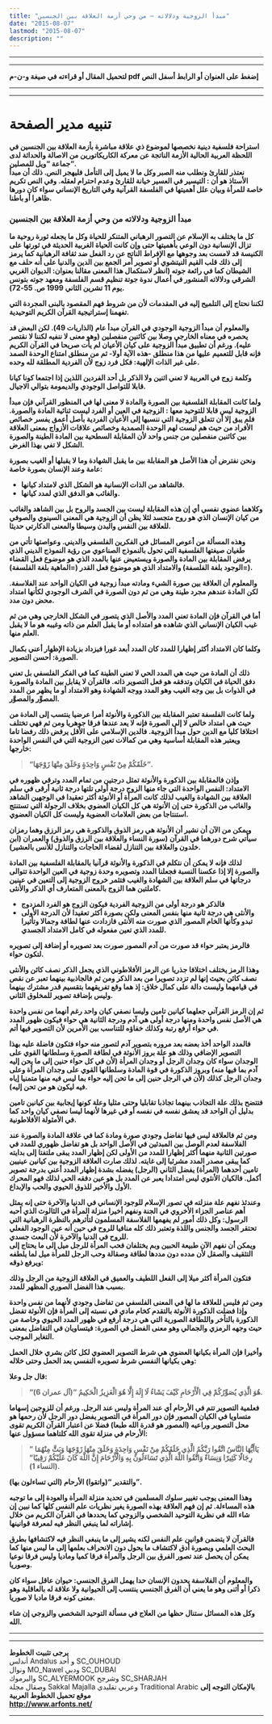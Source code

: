 ```yaml
---
title: "مبدأ الزوجية ودلالاته – من وحي أزمة العلاقة بين الجنسين"
date: "2015-08-07"
lastmod: "2015-08-07"
description: ""
---
```

---

---

**لتحميل المقال أو قراءته في صيغة و-ن-م pdf إضغط على العنوان أو الرابط أسفل النص**

---



---

# تنبيه مدير الصفحة

**استراحة فلسفية دينية نخصصها لموضوع ذي علاقة مباشرة بأزمة العلاقة بين الجنسين في اللحظة العربية الحالية الأزمة الناتجة عن معركة الكاريكاتورين من الاصالة والحداثة لدى جماعة “ويل للمصلين“.  
نعتذر للقارئ ونطلب منه الصبر وكل ما لا يميل إلى التأمل فليهجر النص. ذلك أن مبدأ الأستاذ هو أن : التيسير في العسير خيانة للقارئ وعدم احترام لعقله. وفي النص تكريم خاصة للمرأة وبيان علل أهميتها في الفلسفة القرآنية وفي التاريخ الإنساني سواء كان دورها ظاهرا أو باطنا.**

### **مبدأ الزوجية ودلالاته من وحي أزمة العلاقة بين الجنسين**

**كل ما يختلف به الإسلام عن التصور الرهباني المتنكر للحياة وكل ما يجعله ثورة روحية ما تزال الإنسانية دون الوعي بأهميتها حتى وإن كانت الحياة الغربية الحديثة في ثورتها على الكنيسة قد لامست بعد وجوهها مع الإفراط الناتج عن رد الفعل ضد ثقافة الرهبانية كما يرمز إلى ذلك قلب القيم النيتشوي أو تصوير أمر الجمع بين الدين والدنيا على أنه حلف مع الشيطان كما في رائعة جوته (انظر لاستكمال هذا المعنى مقالنا بعنوان: الديوان الغربي الشرقي ودلالاته المنشور في أعمال ندوة جوتة تنظيم قسم الفلسفة ومعهد جوته بتونس يوم 11 تشرين الثاني 1999 ص. 55-72).**

**لكننا نحتاج إلى التلميح إليه في المقدمات لأن من شروط فهم المقصود بالبنى المجردة التي تفهمنا إستراتيجية القرآن الكريم التوحيدية.**

**والمعلوم أن مبدأ الزوجية الوجودي في القرآن مبدأ عام (الذاريات 49). لكن البعض قد يحصره في معناه الخارجي وصلا بين كائنين منفصلين (وهو معنى لا ننفيه لكننا لا نقتصر عليه). ورغم أن تطبيق مبدأ الزوجية على كيان الأعيان لم يأت صريحا في القرآن الكريم فإنه قابل للتعميم عليها من هذا منطلق -هذه الآية أولا- ثم من منطلق امتناع الوحدة الصمد على غير الذات الإلهية: فكل فرد زوج لأن الفردية المطلقة لله وحده.**

**وكلمة زوج في العربية لا تعني اثنين ولا الذكر بل أحد الفردين اللذين إذا اجتمعا كونا كيانا قابلا للتواصل الوجودي والديمومة بتوالي الاجيال.**

**ولما كانت المقابلة الفلسفية بين الصورة والمادة لا معنى لها في المنظور القرآني فإن مبدأ الزوجية ليس قابلا للتوحيد معها : الزوجية في العين أو الفرد ليست ثنائية المادة والصورة. فلم يبق إلا أن تتعلق الزوجية التي ننسبها إلى الأعيان الفردية بأصل أعمق يفسر خصائص الأفراد من حيث هم ليست لهم الوحدة الصمدية وخصائص علاقات الأزواج بمعنى العلاقة بين كائنين منفصلين من جنس واحد لأن المقابلة السطحية بين المادة الطينة والصورة الشكل لا تفي بهذا الغرض.**

**ونحن نفترض أن هذا الأصل هو المقابلة بين ما يقبل الشهادة وما لا يقبلها أو الغيب بصورة عامة وعند الإنسان بصورة خاصة:**

* **فالشاهد من الذات الإنسانية هو الشكل الذي لامتداد كيانها.**
* **والغائب هو الدفق الذي لمدد كيانها.**

**وكلاهما عضوي نفسي أي إن هذه المقابلة ليست بين الجسد والروح بل بين الشاهد والغائب من كيان الإنسان الذي هو روح متجسد لئلا يظن أن الزوجية هي المعنى السينوي والصوفي للعلاقة بين النفس والبدن وسيطا والمعنى الدكارتي حديثا.**

**وهذه المسألة من أعوص المسائل في الفكرين الفلسفي والديني. وعواصتها تأتي من طغيان صيغتها الفلسفية التي تحول بالنموذج الصناعوي من رؤية النموذج الديني الذي يرفض المقابلة بين المادة والصورة ويستعيض عنها بالمدد الذي هو موضوع فعل القضاء (=الوجود بلغة الفلسفة) والامتداد الذي هو موضوع فعل القدر (=الماهية بلغة الفلسفة).**

**والمعلوم أن العلاقة بين صورة الشيء ومادته مبدأ زوجية في الكيان الواحد عند الفلاسفة. لكن المادة عندهم مجرد طينة وهي من ثم دون الصورة في الشرف الوجودي لكأنها امتداد محض دون مدد.**

**أما في القرآن فإن المادة تعني المدد والأصل الذي يتصور في الشكل الخارجي وهي من ثم غيب الكيان الإنساني الذي شاهده هو امتداده أو ما يقبل العلم من ذاته وغيبه هو ما لا يقبل العلم منها.**

**وكلما كان الامتداد أكثر إظهارا للمدد كان المدد أبعد غورا فيزداد بزيادة الإظهار أعني بكمال الصورة: أحسن التصوير.**

**ذلك أن المادة من حيث هي المدد الحي لا تعني الطينة كما في الفكر الفلسفي بل تعني دفق الحياة في الكيان وتدفقه هو فعل التصوير ذاته. فالقرآن لا يقابل بين المادة والصورة في الذوات بل بين وجه الغيب وهو المدد ووجه الشهادة وهو الامتداد أو ما يظهر من المدد المصوِّر والمصوَّر.**

**ولما كانت الفلسفة تعتبر المقابلة بين الذكورة والأنوثة أمرا عرضيا ينتسب إلى المادة من حيث هي امتداد خالص لا إلى الصورة فإنه لا يعد عندها فرقا جوهريا ومن ثم فهي تختلف اختلافا كليا مع الدين حول مبدأ الزوجية. فالدين الإسلامي على الأقل يرفض ذلك رفضا تاما ويعتبر هذه المقابلة أساسية وهي من كمالات تعين الزوجية التي في النفس الواحدة خارجها:**

> **“خَلَقَكُمْ مِنْ نَفْسٍ وَاحِدَةٍ وَخَلَقَ مِنْهَا زَوْجَهَا“.**

**وإذن فالمقابلة بين الذكورة والأنوثة تمثل درجتين من تمام المدد وترقي ظهوره في الامتداد: النفس الواحدة التي جاء منها الزوج درجة أولى تلتها درجة ثانية أرقى في سلم العلاقة بين الشهادة والغيب لذلك كانت المرأة أو الأنوثة أكثر تعقيدا في الوجهين الشاهد والغائب من الذكورة حتى إن الأنوثة هي كل الكيان العضوي بخلاف الرجولة التي تستنتج استنتاجا من بعض العلامات العضوية وليست كل الكيان العضوي.**

**ويمكن من الآن أن نشير أن الأنوثة هي رمز الذوق والذكورة هي رمز الرزق وهما رمزان سيأتي شرح دورهما في القرآن (سورة النساء والعلاقة بين الرزق والذوق) والعمران (ابن خلدون والعلاقة بين التنازل لقضاء الحاجات والتنازل للأنس بالعشير).**

**لذلك فإنه لا يمكن أن نتكلم في الذكورة والأنوثة قرآنيا بالمقابلة الفلسفية بين المادة والصورة إلا إذا عكسنا النسبة فجعلنا المدد وتصويره وحدة زوجية في العين الواحدة تتوالى درجاتها في سلم العلاقة بين الشهادة والغيب فتثمر خروج الزوجية إلى التعين في عينين كاملتين هما الزوج بالمعنى المتعارف أي الذكر والأنثى.**

* **فالذكر هو درجة أولى من الزوجية الفردية فيكون الزوج هو الفرد المزدوج**
* **والأنثى هي درجة ثانية منها بنفس المعنى ولكن بصورة أكثر تعقيدا لأن الدرجة الأولى تبدو وكأنها الخام المصور الذي صورت منه الأنثى فازدادت عنها لطافة وجمالا وتأثيرا للمدد الذي تعين مفعوله في كامل الامتداد الجسدي.**

**فالرمز يعتبر حواء قد صورت من آدم المصور صورت بعد تصويره أو إضافة إلى تصويره لتكون حواء.**

**وهذا الرمز يختلف اختلافا جذريا عن الرمز الأفلاطوني الذي يجعل الذكر نصف كائن والأنثى نصف كائن بحيث إنها لم تزدد تصويرا من بعد الذكر ومن ثم فالجاذبية بينهما تعبر عن نقص في قيامهما وليست دالة على كمال خلاق: إذ هما وقع تفريقهما بتقسيم قدر مشترك بينهما وليس بإضافة تصوير للمخلوق الثاني.**

**ثم إن الرمز القرآني جعلهما كيانين تامين وليسا نصفي كيان واحد رغم أنهما من نفس واحدة هي الأصل نفس واحدة ومنها درجة أولى هي آدم ودرجة الثانية هي حواء فيكون ظهور المدد في حواء أرفع رتبة وكذلك خفاؤه للتناسب بين الأمرين لأن التصوير فيها أتم.**

**فالمدد الواحد أخذ بعضه بعد مروره بتصوير آدم لتصور منه حواء فتكون فاضلة عليه بهذا التصوير الإضافي وذلك هو علة بروز الأنوثة في لطافة الصورة وسلطانها القوي على الوجدان سواء كان وجدان الرجل أو وجدان المرأة (لأن في كل حواء حنين إلى ما يحن إليه آدم بما فيها منه) وبروز الذكورة في قوة المادة وسلطانها القوي على وجدان المرأة وعلى وجدان الرجل كذلك (لأن في الرجل حنين إلى ما تحن إليه حواء بما ليس فيه منها متمنيا إياه فيه ليكون هو من تحن إليه).**

**فتتضح بذلك علة التجاذب بينهما تجاذبا تقابليا وحتى مثليا وعلة كونها إيجابية بين كيانين تامين بدليل أن الواحد قد يعشق نفسه في نفسه أو في غيرها لأنهما ليسا نصفي كيان واحد كما في الأمثولة الأفلاطونية.**

**ومن ثم فالعلاقة ليس فيها تفاضل وجودي صورة ومادة كما في علاقة المادة والصورة عند الفلاسفة لعدم الوصل بين المبدئين في الأصل الواحد بل هو تفاضل ظهوري للمدد في صورتين الثانية منهما أكثر إظهارا للمدد من الأولى لكن إظهار المدد يبقى ملتفتا إلى بدايته كما يبقى مصدر المدد مشرئبا إلى غايته. لذلك صارت العلاقة الزوجية بين كيانين عينيين تامين أحدهما (المرأة) يفضل الثاني (الرجل) يفضله بشدة إظهار المدد أعني بدرجة تصوير أكمل. فالكيان الأنثوي ليس امتدادا يعبر عن المدد بل هو عين دفقه الحي لذلك فهو المحرك الأول والأخير للذوق الحيوي والحب والإبداع.**

**وعندئذ نفهم علة منزلته في تصور الإسلام للوجود الإنساني في الدنيا والآخرة حتى إنه يمثل أهم عناصر الجزاء الأخروي في الجنة ونفهم أخيرا منزلة المرأة في الثالوث الذي أحبه الرسول: وكل ذلك أمور لم يفهمها الفلاسفة المسلمون لتأثرهم بالنظرة الرهبانية التي تحتقر الجسد والجنس واللذة وتعتبر ذلك كله منافيا للروح في حين أنه عين الوجود الفعلي للروح في الدنيا والآخرة لأن البعث جسدي.  
ويمكن أن نفهم الآن طبيعة الحبين وبم يختلفان فحب المرأة للرجل ميل إلى ما يحتاج إلى التثقيف والصقل لأن مدده دون مددها لطافة وصقالة وحب الرجل للمرأة ميل لما يلطفه ويرفع ذوقه:**

**فتكون المرأة أكثر ميلا إلى الفعل اللطيف والعميق في العلاقة الزوجية من الرجل وذلك بسبب هذا الفضل الصوري المظهر للمدد.**

**ومن ثم فليس للعلاقة ما لها في المعنى الفلسفي من تفاضل وجودي لأنهما من نفس واحدة وإذا فضلت الذكورة الأنوثة بالتقدم كخام مادي في نسبته إلى المرأة فإن الأنوثة تفضل الذكورة بالتأخر واللطافة الصورية التي هي درجة أرفع في ظهور المدد الحيوي وخاصة من حيث وجهه الرمزي والجمالي وهو معنى الفضل في الصورة: فيتساويان في التفاضل بمعنى التغاير الموجب.**

**وأخيرا فإن المرأة بكيانها العضوي هي شرط التصوير العضوي لكل كائن بشري خلال الحمل وهي بكيانها النفسي شرط تصويره النفسي بعد الحمل وحتى خلاله:**

**قال جل وعلا:**

> **“هُوَ الَّذِي يُصَوِّرُكُمْ فِي الْأَرْحَامِ كَيْفَ يَشَاءُ لَا إِلَهَ إِلَّا هُوَ الْعَزِيزُ الْحَكِيمُ “(آل عمران 6).**

**فعلمية التصوير تتم في الأرحام أي عند المرأة وليس عند الرجل. ورغم أن للزوجين إسهاما متساويا في الكيان المصور فإن دور المرأة في التصوير يفضل دور الرجل لأن رحمها هو محل التصوير وراعيه (المصور هو قدرة الله طبعا) فضلا عن اعتبار القرآن الكريم تقوى الأرحام في منزلة تقوى الله كلتاهما مسؤول عنها:**

> **” يَاأَيُّهَا النَّاسُ اتَّقُوا رَبَّكُمُ الَّذِي خَلَقَكُمْ مِنْ نَفْسٍ وَاحِدَةٍ وَخَلَقَ مِنْهَا زَوْجَهَا وَبَثَّ مِنْهُمَا رِجَالًا كَثِيرًا وَنِسَاءً وَاتَّقُوا اللَّهَ الَّذِي تَسَاءَلُونَ بِهِ وَالْأَرْحَامَ إِنَّ اللَّهَ كَانَ عَلَيْكُمْ رَقِيبًا” (النساء 1).**

**والتقدير “(واتقوا) الأرحام (التي تساءلون بها)”.**

**وهذا المعنى يوجب تغيير سلوك المسلمين في تحديد منزلة المرأة والعودة إلى ما توجبه هذه المساءلة. ثم إن فهم العلاقة بهذه الصورة يغير نظريات علم النفس كلها كما نبين إن شاء الله في نظرية التوحيد الشخصي والزوجي كما يحددها في القرآن الكريم من خلال إشاراته لما ينبغي النظر فيه لمعرفة قوانينها.**

**فالقرآن لا يتضمن قوانين علم النفس لكنه يشير إلى ما ينبغي النظر فيه لاكتشافها بطرق البحث العلمي وبصورة أدق لاكتشاف ما يحول دون الانحراف بعلمها إلى ما ليس منها كما يمكن أن يحصل عند تصور الفرق بين الرجل والمرأة فرقا كميا وماديا وليس فرقا نوعيا وصوريا.**

**والمعلوم أن الفلاسفة يحدون الإنسان حدا يهمل الفرق الجنسي: حيوان عاقل سواء كان ذكرا أو أثنى وهو ما يعني أن الفرق الجنسي ينتسب إلى الحيوانية ولا علاقة له بالعاقلية وهو معنى كونه فرقا ماديا لا صوريا.**

**وكل هذه المسائل ستنال حظها من العلاج في مسألة التوحيد الشخصي والزوجي إن شاء الله.**

---

---

**يرجى تثبيت الخطوط**   
 أندلس Andalus  و أحد SC\_OUHOUD  
 ونوال MO\_Nawel  ودبي SC\_DUBAI   
 واليرموك SC\_ALYERMOOK  وشرجح SC\_SHARJAH   
 وصقال مجلة Sakkal Majalla وعربي تقليدي Traditional Arabic  **بالإمكان التوجه إلى موقع تحميل الخطوط العربية  
 http://www.arfonts.net/**

---

###